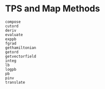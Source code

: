 # TPS and Map Methods
```@docs
compose
cutord
deriv
evaluate
exppb
fgrad
gethamiltonian
getord
getvectorfield
integ
lb
logpb
pb
pinv
translate
```
